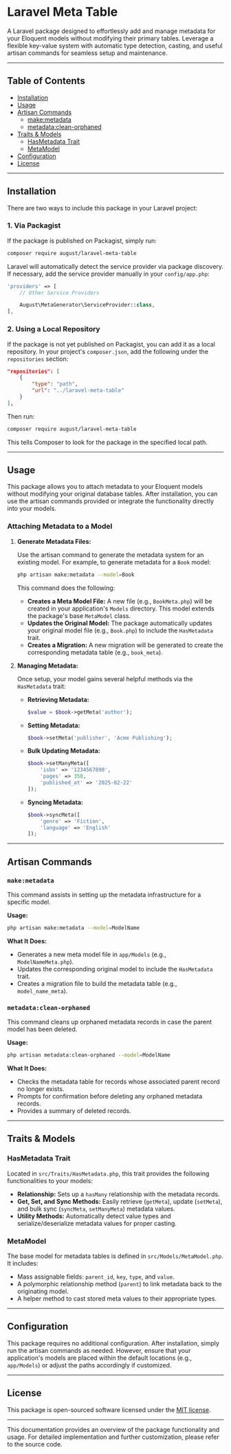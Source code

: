 # Laravel Meta Table

A Laravel package designed to effortlessly add and manage metadata for your Eloquent models without modifying their primary tables. Leverage a flexible key-value system with automatic type detection, casting, and useful artisan commands for seamless setup and maintenance.

---

## Table of Contents

- [Installation](#installation)
- [Usage](#usage)
- [Artisan Commands](#artisan-commands)
  - [make:metadata](#makemetadata)
  - [metadata:clean-orphaned](#metadataclean-orphaned)
- [Traits & Models](#traits--models)
  - [HasMetadata Trait](#hasmetadata-trait)
  - [MetaModel](#metamodel)
- [Configuration](#configuration)
- [License](#license)

---

## Installation

There are two ways to include this package in your Laravel project:

### 1. Via Packagist

If the package is published on Packagist, simply run:

```bash
composer require august/laravel-meta-table
```

Laravel will automatically detect the service provider via package discovery. If necessary, add the service provider manually in your `config/app.php`:

```php
'providers' => [
    // Other Service Providers

    August\MetaGenerator\ServiceProvider::class,
],
```

### 2. Using a Local Repository

If the package is not yet published on Packagist, you can add it as a local repository. In your project's `composer.json`, add the following under the `repositories` section:

```json
"repositories": [
    {
        "type": "path",
        "url": "../laravel-meta-table"
    }
],
```

Then run:

```bash
composer require august/laravel-meta-table
```

This tells Composer to look for the package in the specified local path.

---

## Usage

This package allows you to attach metadata to your Eloquent models without modifying your original database tables. After installation, you can use the artisan commands provided or integrate the functionality directly into your models.

### Attaching Metadata to a Model

1. **Generate Metadata Files:**

   Use the artisan command to generate the metadata system for an existing model. For example, to generate metadata for a `Book` model:

   ```bash
   php artisan make:metadata --model=Book
   ```

   This command does the following:
   - **Creates a Meta Model File:** A new file (e.g., `BookMeta.php`) will be created in your application's `Models` directory. This model extends the package's base `MetaModel` class.
   - **Updates the Original Model:** The package automatically updates your original model file (e.g., `Book.php`) to include the `HasMetadata` trait.
   - **Creates a Migration:** A new migration will be generated to create the corresponding metadata table (e.g., `book_meta`).

2. **Managing Metadata:**

   Once setup, your model gains several helpful methods via the `HasMetadata` trait:
   
   - **Retrieving Metadata:**
     ```php
     $value = $book->getMeta('author');
     ```
   
   - **Setting Metadata:**
     ```php
     $book->setMeta('publisher', 'Acme Publishing');
     ```

   - **Bulk Updating Metadata:**
     ```php
     $book->setManyMeta([
         'isbn' => '1234567890',
         'pages' => 350,
         'published_at' => '2025-02-22'
     ]);
     ```

   - **Syncing Metadata:**
     ```php
     $book->syncMeta([
         'genre' => 'Fiction',
         'language' => 'English'
     ]);
     ```

---

## Artisan Commands

### `make:metadata`

This command assists in setting up the metadata infrastructure for a specific model.

**Usage:**

```bash
php artisan make:metadata --model=ModelName
```

**What It Does:**

- Generates a new meta model file in `app/Models` (e.g., `ModelNameMeta.php`).
- Updates the corresponding original model to include the `HasMetadata` trait.
- Creates a migration file to build the metadata table (e.g., `model_name_meta`).

### `metadata:clean-orphaned`

This command cleans up orphaned metadata records in case the parent model has been deleted.

**Usage:**

```bash
php artisan metadata:clean-orphaned --model=ModelName
```

**What It Does:**

- Checks the metadata table for records whose associated parent record no longer exists.
- Prompts for confirmation before deleting any orphaned metadata records.
- Provides a summary of deleted records.

---

## Traits & Models

### HasMetadata Trait

Located in `src/Traits/HasMetadata.php`, this trait provides the following functionalities to your models:

- **Relationship:** Sets up a `hasMany` relationship with the metadata records.
- **Get, Set, and Sync Methods:** Easily retrieve (`getMeta`), update (`setMeta`), and bulk sync (`syncMeta`, `setManyMeta`) metadata values.
- **Utility Methods:** Automatically detect value types and serialize/deserialize metadata values for proper casting.

### MetaModel

The base model for metadata tables is defined in `src/Models/MetaModel.php`. It includes:

- Mass assignable fields: `parent_id`, `key`, `type`, and `value`.
- A polymorphic relationship method (`parent`) to link metadata back to the originating model.
- A helper method to cast stored meta values to their appropriate types.

---

## Configuration

This package requires no additional configuration. After installation, simply run the artisan commands as needed. However, ensure that your application's models are placed within the default locations (e.g., `app/Models`) or adjust the paths accordingly if customized.

---

## License

This package is open-sourced software licensed under the [MIT license](LICENSE).

---

This documentation provides an overview of the package functionality and usage. For detailed implementation and further customization, please refer to the source code.
